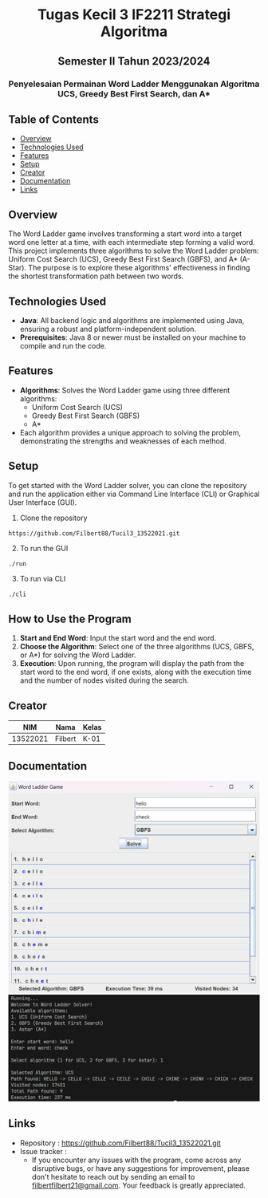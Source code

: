 <h1 align="center">Tugas Kecil 3 IF2211 Strategi Algoritma</h1>
<h2 align="center">Semester II Tahun 2023/2024</h2>
<h3 align="center">Penyelesaian Permainan Word Ladder Menggunakan Algoritma UCS, Greedy Best First Search, dan A*</h3>

## Table of Contents
* [Overview](#Overview)
* [Technologies Used](#technologies-used)
* [Features](#features)
* [Setup](#setup)
* [Creator](#creator)
* [Documentation](#documentation)
* [Links](#links)

## Overview
The Word Ladder game involves transforming a start word into a target word one letter at a time, with each intermediate step forming a valid word. This project implements three algorithms to solve the Word Ladder problem: Uniform Cost Search (UCS), Greedy Best First Search (GBFS), and A* (A-Star). The purpose is to explore these algorithms' effectiveness in finding the shortest transformation path between two words.

## Technologies Used
- **Java**: All backend logic and algorithms are implemented using Java, ensuring a robust and platform-independent solution.
- **Prerequisites**: Java 8 or newer must be installed on your machine to compile and run the code.

## Features
- **Algorithms**: Solves the Word Ladder game using three different algorithms:
  - Uniform Cost Search (UCS)
  - Greedy Best First Search (GBFS)
  - A*
- Each algorithm provides a unique approach to solving the problem, demonstrating the strengths and weaknesses of each method.

## Setup
To get started with the Word Ladder solver, you can clone the repository and run the application either via Command Line Interface (CLI) or Graphical User Interface (GUI).

1. Clone the repository
```bash
https://github.com/Filbert88/Tucil3_13522021.git
``` 
2. To run the GUI
```
./run
```
3. To run via CLI
```
./cli
```

## How to Use the Program
1. **Start and End Word**: Input the start word and the end word.
2. **Choose the Algorithm**: Select one of the three algorithms (UCS, GBFS, or A*) for solving the Word Ladder.
3. **Execution**: Upon running, the program will display the path from the start word to the end word, if one exists, along with the execution time and the number of nodes visited during the search.

## Creator
| NIM      | Nama    | Kelas |
| -------- | ------- | ----- |
| 13522021 | Filbert | K-01  |

## Documentation
![GUI](./bin/GUI.png)
![CLI](./bin/CLI.png)

## Links

- Repository : https://github.com/Filbert88/Tucil3_13522021.git
- Issue tracker :
  - If you encounter any issues with the program, come across any disruptive bugs, or have any suggestions for improvement, please don't hesitate to reach out by sending an email to filbertfilbert21@gmail.com. Your feedback is greatly appreciated.